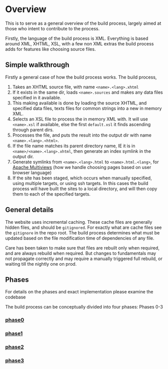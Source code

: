 # Overview

This is to serve as a general overview of the build process, largely aimed at those who intent to contribute to the process.

Firstly, the language of the build process is XML. Everything is based around XML, XHTML, XSL, with a few non XML extras the build process adds for features like choosing source files.

## Simple walkthrough

Firstly a general case of how the build process works. The build process,

1. Takes an XHTML source file, with name `<name>.<lang>.xhtml`
2. If it exists in the same dir, loads `<name>.sources` and makes any data files specified in it available.
3. This making available is done by loading the source XHTML, and specified data files, texts files for common strings into a new in memory XML.
4. Selects an XSL file to process the in memory XML with. It will use `<name>.xsl` if available, else the first `default.xsl` it finds ascending through parent dirs.
5. Processes the file, and puts the result into the output dir with name `<name>.<lang>.<html>`.
6. If the file name matches its parent directory name, IE it is in `<name>/<name>.<lang>.xhtml`, then generate an index symlink in the output dir.
7. Generate symlinks from `<name>.<lang>.html` to `<name>.html.<lang>`, for [Apache Multiviews](https://httpd.apache.org/docs/current/content-negotiation.html) (how we handle choosing pages based on user browser language)
8. If the site has been staged, which occurs when manually specified, using multiple targets, or using ssh targets. In this cases the build process will have built the sites to a local directory, and will then copy them to each of the specified targets.

## General details

The website uses incremental caching. These cache files are generally hidden files, and should be `gitignored`. For exactly what are cache files see the `gitignore` in the repo root. The build process determines what must be updated based on the file modification time of dependencies of any file.

Care has been taken to make sure that files are rebuilt only when required, and are always rebuild when required. But changes to fundamentals may not propagate correctly and may require a manually triggered full rebuild, or waiting till the nightly one on prod.

## Phases

For details on the phases and exact implementation please examine the codebase

The build process can be conceptually divided into four phases: Phases 0-3

### [phase0](./phase0.md)

### [phase1](./phase1.md)

### [phase2](./phase2.md)

### [phase3](./phase3.md)
